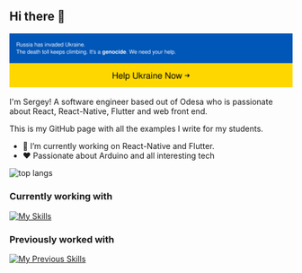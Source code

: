 ## Hi there 👋 

[![Stand With Ukraine](https://raw.githubusercontent.com/vshymanskyy/StandWithUkraine/main/banner2-direct.svg)](https://vshymanskyy.github.io/StandWithUkraine/)

I'm Sergey! A software engineer based out of Odesa who is passionate about React, React-Native, Flutter and web front end. 

This is my GitHub page with all the examples I write for my students.

- 🔭 I’m currently working on React-Native and Flutter.
- ❤️ Passionate about Arduino and all interesting tech

![top langs](https://github-readme-stats.vercel.app/api/top-langs?username=serserch&show_icons=true&locale=en&layout=compact)

### Currently working with

[![My Skills](https://skillicons.dev/icons?i=js,react,flutter,html,pug,ts,redux,dart,css,sass,regex,sentry,androidstudio,idea,arduino,git,gitlab,github&perline=5)](https://skillicons.dev)

### Previously worked with

[![My Previous Skills](https://skillicons.dev/icons?i=materialui,bootstrap,jquery,webpack,gulp,nodejs,php,wordpress,postman,gcp,firebase,figma,ps&perline=5)](https://skillicons.dev)
